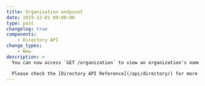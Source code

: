 ```yaml
---
title: Organization endpoint
date: 2019-12-01 09:00:00
type: post
changelog: true
components:
    - Directory API
change_types:
    - New
description: >
  You can now access `GET /organization` to view an organization's name and other meta data.

  Please check the [Directory API Reference](/api/directory/) for more details.
---
```

